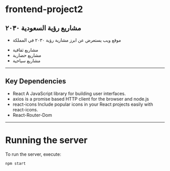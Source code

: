 # frontend-project2

## مشاريع رؤية السعودية ٢٠٣٠

* موقع ويب يستعرض عن ابرز مشارية رؤية ٢٠٣٠ في المملكة
- مشاريع ثقافية 
- مشاريع حضارية
- مشاريع سياحية
---
## Key Dependencies
* React A JavaScript library for building user interfaces.
* axios is a promise based HTTP client for the browser and node.js
* react-icons Include popular icons in your React projects easily with react-icons.
* React-Router-Dom

---
# Running the server
To run the server, execute:

```npm start```

